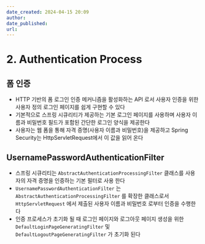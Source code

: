 ```yaml
---
date_created: 2024-04-15 20:09
author:
date_published:
url:
---
```


# 2. Authentication Process

## 폼 인증

- HTTP 기반의 폼 로그인 인증 메커니즘을 활성화하는 API 로서 사용자 인증을 위한 사용자 정의 로그인 페이지를 쉽게 구현할 수 있다
- 기본적으로 스프링 시큐리티가 제공하는 기본 로그인 페이지를 사용하며 사용자 이름과 비밀번호 필드가 포함된 간단한 로그인 양식을 제공한다
- 사용자는 웹 폼을 통해 자격 증명(사용자 이름과 비밀번호)을 제공하고 Spring Security는 HttpServletRequest에서 이 값을 읽어 온다

## UsernamePasswordAuthenticationFilter

- 스프링 시큐리티는 `AbstractAuthenticationProcessingFilter` 클래스를 사용자의 자격 증명을 인증하는 기본 필터로 사용 한다
- `UsernamePasswordAuthenticationFilter` 는 `AbstractAuthenticationProcessingFilter` 를 확장한 클래스로서 `HttpServletRequest` 에서 제출된
  사용자 이름과 비밀번호 로부터 인증을 수행한다
- 인증 프로세스가 초기화 될 때 로그인 페이지와 로그아웃 페이지 생성을 위한 `DefaultLoginPageGeneratingFilter` 및 `DefaultLogoutPageGeneratingFilter` 가
  초기화 된다

  


